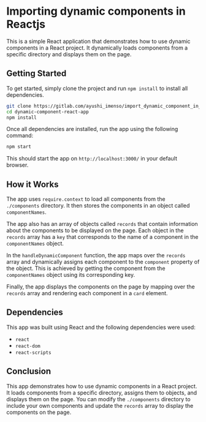 # Importing dynamic components in Reactjs

This is a simple React application that demonstrates how to use dynamic components in a React project. It dynamically loads components from a specific directory and displays them on the page.

## Getting Started

To get started, simply clone the project and run `npm install` to install all dependencies.

```bash
git clone https://gitlab.com/ayushi_imenso/import_dynamic_component_in_file.git
cd dynamic-component-react-app
npm install
```

Once all dependencies are installed, run the app using the following command:

```bash
npm start
```

This should start the app on `http://localhost:3000/` in your default browser.

## How it Works

The app uses `require.context` to load all components from the `./components` directory. It then stores the components in an object called `componentNames`.

The app also has an array of objects called `records` that contain information about the components to be displayed on the page. Each object in the `records` array has a `key` that corresponds to the name of a component in the `componentNames` object.

In the `handleDynamicComponent` function, the app maps over the `records` array and dynamically assigns each component to the `component` property of the object. This is achieved by getting the component from the `componentNames` object using its corresponding key.

Finally, the app displays the components on the page by mapping over the `records` array and rendering each component in a `card` element.

## Dependencies

This app was built using React and the following dependencies were used:

- `react`
- `react-dom`
- `react-scripts`

## Conclusion

This app demonstrates how to use dynamic components in a React project. It loads components from a specific directory, assigns them to objects, and displays them on the page. You can modify the `./components` directory to include your own components and update the `records` array to display the components on the page.
